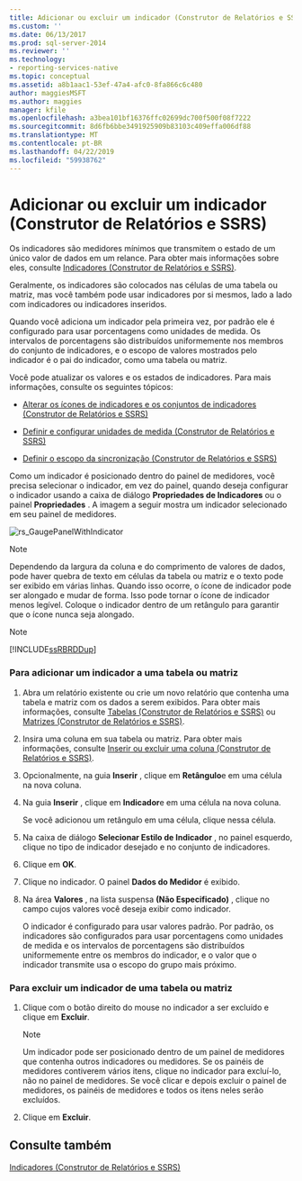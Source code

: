 ```yaml
---
title: Adicionar ou excluir um indicador (Construtor de Relatórios e SSRS) | Microsoft Docs
ms.custom: ''
ms.date: 06/13/2017
ms.prod: sql-server-2014
ms.reviewer: ''
ms.technology:
- reporting-services-native
ms.topic: conceptual
ms.assetid: a8b1aac1-53ef-47a4-afc0-8fa866c6c480
author: maggiesMSFT
ms.author: maggies
manager: kfile
ms.openlocfilehash: a3bea101bf16376ffc02699dc700f500f08f7222
ms.sourcegitcommit: 8d6fb6bbe3491925909b83103c409effa006df88
ms.translationtype: MT
ms.contentlocale: pt-BR
ms.lasthandoff: 04/22/2019
ms.locfileid: "59938762"
---
```

# <a name="add-or-delete-an-indicator-report-builder-and-ssrs"></a>Adicionar ou excluir um indicador (Construtor de Relatórios e SSRS)
  Os indicadores são medidores mínimos que transmitem o estado de um único valor de dados em um relance. Para obter mais informações sobre eles, consulte [Indicadores &#40;Construtor de Relatórios e SSRS&#41;](indicators-report-builder-and-ssrs.md).  
  
 Geralmente, os indicadores são colocados nas células de uma tabela ou matriz, mas você também pode usar indicadores por si mesmos, lado a lado com indicadores ou indicadores inseridos.  
  
 Quando você adiciona um indicador pela primeira vez, por padrão ele é configurado para usar porcentagens como unidades de medida. Os intervalos de porcentagens são distribuídos uniformemente nos membros do conjunto de indicadores, e o escopo de valores mostrados pelo indicador é o pai do indicador, como uma tabela ou matriz.  
  
 Você pode atualizar os valores e os estados de indicadores. Para mais informações, consulte os seguintes tópicos:  
  
-   [Alterar os ícones de indicadores e os conjuntos de indicadores &#40;Construtor de Relatórios e SSRS&#41;](change-indicator-icons-and-indicator-sets-report-builder-and-ssrs.md)  
  
-   [Definir e configurar unidades de medida &#40;Construtor de Relatórios e SSRS&#41;](set-and-configure-measurement-units-report-builder-and-ssrs.md)  
  
-   [Definir o escopo da sincronização &#40;Construtor de Relatórios e SSRS&#41;](set-synchronization-scope-report-builder-and-ssrs.md)  
  
 Como um indicador é posicionado dentro do painel de medidores, você precisa selecionar o indicador, em vez do painel, quando deseja configurar o indicador usando a caixa de diálogo **Propriedades de Indicadores** ou o painel **Propriedades** . A imagem a seguir mostra um indicador selecionado em seu painel de medidores.  
  
 ![rs_GaugePanelWithIndicator](../media/rs-gaugepanelwithindicator.gif "rs_GaugePanelWithIndicator")  
  
> [!NOTE]  
>  Dependendo da largura da coluna e do comprimento de valores de dados, pode haver quebra de texto em células da tabela ou matriz e o texto pode ser exibido em várias linhas. Quando isso ocorre, o ícone de indicador pode ser alongado e mudar de forma. Isso pode tornar o ícone de indicador menos legível. Coloque o indicador dentro de um retângulo para garantir que o ícone nunca seja alongado.  
  
> [!NOTE]  
>  [!INCLUDE[ssRBRDDup](../../includes/ssrbrddup-md.md)]  
  
### <a name="to-add-an-indicator-to-a-table-or-matrix"></a>Para adicionar um indicador a uma tabela ou matriz  
  
1.  Abra um relatório existente ou crie um novo relatório que contenha uma tabela e matriz com os dados a serem exibidos. Para obter mais informações, consulte [Tabelas &#40;Construtor de Relatórios e SSRS&#41;](tables-report-builder-and-ssrs.md) ou [Matrizes &#40;Construtor de Relatórios e SSRS&#41;](create-a-matrix-report-builder-and-ssrs.md).  
  
2.  Insira uma coluna em sua tabela ou matriz. Para obter mais informações, consulte [Inserir ou excluir uma coluna &#40;Construtor de Relatórios e SSRS&#41;](insert-or-delete-a-column-report-builder-and-ssrs.md).  
  
3.  Opcionalmente, na guia **Inserir** , clique em **Retângulo**e em uma célula na nova coluna.  
  
4.  Na guia **Inserir** , clique em **Indicador**e em uma célula na nova coluna.  
  
     Se você adicionou um retângulo em uma célula, clique nessa célula.  
  
5.  Na caixa de diálogo **Selecionar Estilo de Indicador** , no painel esquerdo, clique no tipo de indicador desejado e no conjunto de indicadores.  
  
6.  Clique em **OK**.  
  
7.  Clique no indicador. O painel **Dados do Medidor** é exibido.  
  
8.  Na área **Valores** , na lista suspensa **(Não Especificado)** , clique no campo cujos valores você deseja exibir como indicador.  
  
     O indicador é configurado para usar valores padrão. Por padrão, os indicadores são configurados para usar porcentagens como unidades de medida e os intervalos de porcentagens são distribuídos uniformemente entre os membros do indicador, e o valor que o indicador transmite usa o escopo do grupo mais próximo.  
  
### <a name="to-delete-an-indicator-to-a-table-or-matrix"></a>Para excluir um indicador de uma tabela ou matriz  
  
1.  Clique com o botão direito do mouse no indicador a ser excluído e clique em **Excluir**.  
  
    > [!NOTE]  
    >  Um indicador pode ser posicionado dentro de um painel de medidores que contenha outros indicadores ou medidores. Se os painéis de medidores contiverem vários itens, clique no indicador para excluí-lo, não no painel de medidores. Se você clicar e depois excluir o painel de medidores, os painéis de medidores e todos os itens neles serão excluídos.  
  
2.  Clique em **Excluir**.  
  
## <a name="see-also"></a>Consulte também  
 [Indicadores &#40;Construtor de Relatórios e SSRS&#41;](indicators-report-builder-and-ssrs.md)  
  
  

